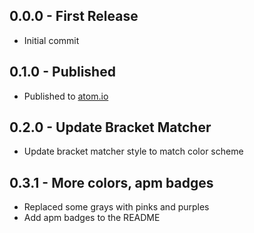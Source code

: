## 0.0.0 - First Release
* Initial commit

## 0.1.0 - Published
* Published to [atom.io](https://atom.io/packages)

## 0.2.0 - Update Bracket Matcher
* Update bracket matcher style to match color scheme

## 0.3.1 - More colors, apm badges
* Replaced some grays with pinks and purples
* Add apm badges to the README
